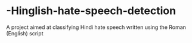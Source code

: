 # -Hinglish-hate-speech-detection
A project aimed at classifying Hindi hate speech written using the Roman (English) script
